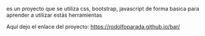 es un proyecto que se utiliza css, bootstrap, javascript de forma basica para aprender a utilizar estás herramientas

Aquí dejo el enlace del proyecto: https://rodolfoparada.github.io/bar/
